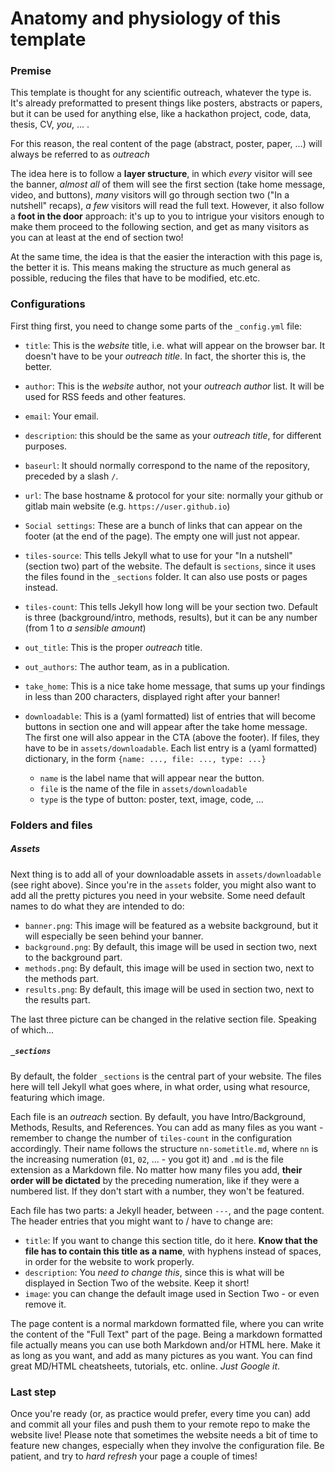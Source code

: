 # Anatomy and physiology of this template

### Premise

This template is thought for any scientific outreach, whatever the type is. It's already preformatted to present things like posters, abstracts or papers, but it can be used for anything else, like a hackathon project, code, data, thesis, CV, *you*, ... .

For this reason, the real content of the page (abstract, poster, paper, ...) will always be referred to as *outreach*

The idea here is to follow a **layer structure**, in which *every* visitor will see the banner, *almost all* of them will see the first section (take home message, video, and buttons), *many* visitors will go through section two ("In a nutshell" recaps), *a few* visitors will read the full text.
However, it also follow a **foot in the door** approach: it's up to you to intrigue your visitors enough to make them proceed to the following section, and get as many visitors as you can at least at the end of section two!

At the same time, the idea is that the easier the interaction with this page is, the better it is. This means making the structure as much general as possible, reducing the files that have to be modified, etc.etc.

### Configurations

First thing first, you need to change some parts of the `_config.yml` file:

- `title`: This is the *website* title, i.e. what will appear on the browser bar. It doesn't have to be your *outreach title*. In fact, the shorter this is, the better.
- `author`: This is the *website* author, not your *outreach author* list. It will be used for RSS feeds and other features.
- `email`: Your email.
- `description`: this should be the same as your *outreach title*, for different purposes.
- `baseurl`: It should normally correspond to the name of the repository, preceded by a slash `/`.
- `url`: The base hostname & protocol for your site: normally your github or gitlab main website (e.g. `https://user.github.io`)

- `Social settings`: These are a bunch of links that can appear on the footer (at the end of the page). The empty one will just not appear.

- `tiles-source`: This tells Jekyll what to use for your "In a nutshell" (section two) part of the website. The default is `sections`, since it uses the files found in the `_sections` folder. It can also use posts or pages instead.
- `tiles-count`: This tells Jekyll how long will be your section two. Default is three (background/intro, methods, results), but it can be any number (from 1 to *a sensible amount*)

- `out_title`: This is the proper *outreach* title.
- `out_authors`: The author team, as in a publication.
- `take_home`: This is a nice take home message, that sums up your findings in less than 200 characters, displayed right after your banner!
- `downloadable`: This is a (yaml formatted) list of entries that will become buttons in section one and will appear after the take home message. The first one will also appear in the CTA (above the footer). If files, they have to be in `assets/downloadable`. Each list entry is a (yaml formatted) dictionary, in the form `{name: ..., file: ..., type: ...}`
	- `name` is the label name that will appear near the button.
	- `file` is the name of the file in `assets/downloadable`
	- `type` is the type of button: poster, text, image, code, ...

### Folders and files

##### Assets

Next thing is to add all of your downloadable assets in `assets/downloadable` (see right above).
Since you're in the `assets` folder, you might also want to add all the pretty pictures you need in your website. Some need default names to do what they are intended to do:

- `banner.png`: This image will be featured as a website background, but it will especially be seen behind your banner.
- `background.png`: By default, this image will be used in section two, next to the background part.
- `methods.png`: By default, this image will be used in section two, next to the methods part.
- `results.png`: By default, this image will be used in section two, next to the results part.

The last three picture can be changed in the relative section file. Speaking of which...

##### `_sections`

By default, the folder `_sections` is the central part of your website. The files here will tell Jekyll what goes where, in what order, using what resource, featuring which image.

Each file is an *outreach* section. By default, you have Intro/Background, Methods, Results, and References. You can add as many files as you want - remember to change the number of `tiles-count` in the configuration accordingly.
Their name follows the structure `nn-sometitle.md`, where `nn` is the increasing numeration (`01`, `02`, ... - you got it) and `.md` is the file extension as a Markdown file.
No matter how many files you add, **their order will be dictated** by the preceding numeration, like if they were a numbered list. If they don't start with a number, they won't be featured.

Each file has two parts: a Jekyll header, between `---`, and the page content.
The header entries that you might want to / have to change are:

- `title`: If you want to change this section title, do it here. **Know that the file has to contain this title as a name**, with hyphens instead of spaces, in order for the website to work properly.
- `description`: You *need to change this*, since this is what will be displayed in Section Two of the website. Keep it short!
- `image`: you can change the default image used in Section Two - or even remove it.

The page content is a normal markdown formatted file, where you can write the content of the "Full Text" part of the page.
Being a markdown formatted file actually means you can use both Markdown and/or HTML here. Make it as long as you want, and add as many pictures as you want. You can find great MD/HTML cheatsheets, tutorials, etc. online. *Just Google it*.

### Last step

Once you're ready (or, as practice would prefer, every time you can) add and commit all your files and push them to your remote repo to make the website live!
Please note that sometimes the website needs a bit of time to feature new changes, especially when they involve the configuration file. Be patient, and try to *hard refresh* your page a couple of times! 